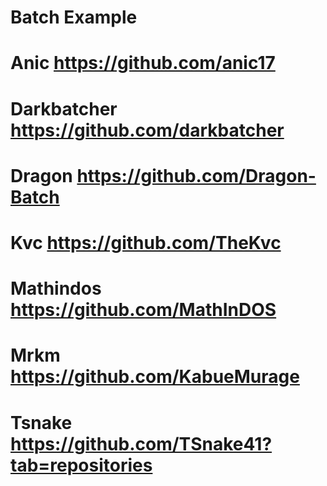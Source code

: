 # Batch Example

# Anic https://github.com/anic17
# Darkbatcher https://github.com/darkbatcher
# Dragon https://github.com/Dragon-Batch
# Kvc  https://github.com/TheKvc
# Mathindos https://github.com/MathInDOS
# Mrkm https://github.com/KabueMurage
# Tsnake https://github.com/TSnake41?tab=repositories
